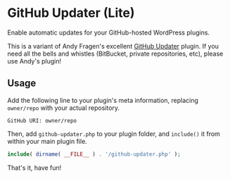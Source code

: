 # GitHub Updater (Lite)
Enable automatic updates for your GitHub-hosted WordPress plugins.

This is a variant of Andy Fragen's excellent [GitHub Updater](https://github.com/afragen/github-updater) plugin. If you need all the bells and whistles (BitBucket, private repositories, etc), please use Andy's plugin!

## Usage

Add the following line to your plugin's meta information, replacing `owner/repo` with your actual repository.

```
GitHub URI: owner/repo
```

Then, add `github-updater.php` to your plugin folder, and `include()` it from within your main plugin file.

```php
include( dirname( __FILE__ ) . '/github-updater.php' );
```

That's it, have fun!
